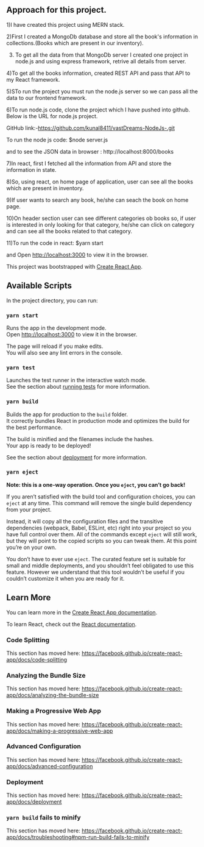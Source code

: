 ## Approach for this project.

1)I have created this project using MERN stack. 

2)First I created a MongoDb database and store all the book's information in collections.(Books which are present in our inventory).

3) To get all the data from that MongoDb server I created one project in node.js and using express framework, retrive all details from server.

4)To get all the books information, created REST API and pass that API to my React framework. 

5)STo run the project you must run the node.js server so we can pass all the data to our frontend framework.

6)To run node.js code, clone the project which I have pushed into github. Below is the URL for node.js project.

GitHub link:-https://github.com/kunal8411/vastDreams-NodeJs-.git

To run the node js code: $node server.js

and to see the JSON data in browser : http://localhost:8000/books

7)In react, first I fetched all the information from API and store the information in state.

8)So, using react, on home page of application, user can see all the books which are present in inventory.

9)If user wants to search any book, he/she can seach the book on home page.

10)On header section user can see different categories ob books so, if user is interested in only looking for that category, he/she can click on category and can see all the books related to that category.
 
11)To run the code in react:
$yarn start

and Open [http://localhost:3000](http://localhost:3000) to view it in the browser.




This project was bootstrapped with [Create React App](https://github.com/facebook/create-react-app).

## Available Scripts

In the project directory, you can run:

### `yarn start`

Runs the app in the development mode.<br />
Open [http://localhost:3000](http://localhost:3000) to view it in the browser.

The page will reload if you make edits.<br />
You will also see any lint errors in the console.

### `yarn test`

Launches the test runner in the interactive watch mode.<br />
See the section about [running tests](https://facebook.github.io/create-react-app/docs/running-tests) for more information.

### `yarn build`

Builds the app for production to the `build` folder.<br />
It correctly bundles React in production mode and optimizes the build for the best performance.

The build is minified and the filenames include the hashes.<br />
Your app is ready to be deployed!

See the section about [deployment](https://facebook.github.io/create-react-app/docs/deployment) for more information.

### `yarn eject`

**Note: this is a one-way operation. Once you `eject`, you can’t go back!**

If you aren’t satisfied with the build tool and configuration choices, you can `eject` at any time. This command will remove the single build dependency from your project.

Instead, it will copy all the configuration files and the transitive dependencies (webpack, Babel, ESLint, etc) right into your project so you have full control over them. All of the commands except `eject` will still work, but they will point to the copied scripts so you can tweak them. At this point you’re on your own.

You don’t have to ever use `eject`. The curated feature set is suitable for small and middle deployments, and you shouldn’t feel obligated to use this feature. However we understand that this tool wouldn’t be useful if you couldn’t customize it when you are ready for it.

## Learn More

You can learn more in the [Create React App documentation](https://facebook.github.io/create-react-app/docs/getting-started).

To learn React, check out the [React documentation](https://reactjs.org/).

### Code Splitting

This section has moved here: https://facebook.github.io/create-react-app/docs/code-splitting

### Analyzing the Bundle Size

This section has moved here: https://facebook.github.io/create-react-app/docs/analyzing-the-bundle-size

### Making a Progressive Web App

This section has moved here: https://facebook.github.io/create-react-app/docs/making-a-progressive-web-app

### Advanced Configuration

This section has moved here: https://facebook.github.io/create-react-app/docs/advanced-configuration

### Deployment

This section has moved here: https://facebook.github.io/create-react-app/docs/deployment

### `yarn build` fails to minify

This section has moved here: https://facebook.github.io/create-react-app/docs/troubleshooting#npm-run-build-fails-to-minify

